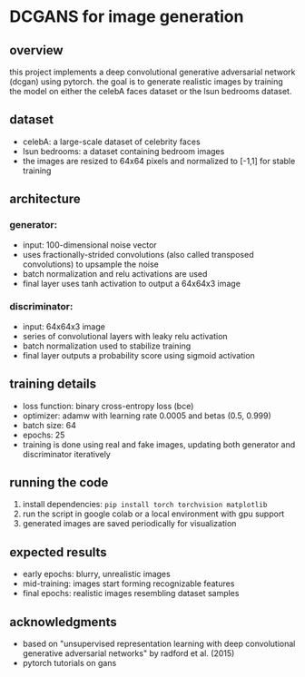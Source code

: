 # DCGANS for image generation

## overview
this project implements a deep convolutional generative adversarial network (dcgan) using pytorch. the goal is to generate realistic images by training the model on either the celebA faces dataset or the lsun bedrooms dataset.

## dataset
- celebA: a large-scale dataset of celebrity faces
- lsun bedrooms: a dataset containing bedroom images
- the images are resized to 64x64 pixels and normalized to [-1,1] for stable training

## architecture
### generator:
- input: 100-dimensional noise vector
- uses fractionally-strided convolutions (also called transposed convolutions) to upsample the noise
- batch normalization and relu activations are used
- final layer uses tanh activation to output a 64x64x3 image

### discriminator:
- input: 64x64x3 image
- series of convolutional layers with leaky relu activation
- batch normalization used to stabilize training
- final layer outputs a probability score using sigmoid activation

## training details
- loss function: binary cross-entropy loss (bce)
- optimizer: adamw with learning rate 0.0005 and betas (0.5, 0.999)
- batch size: 64
- epochs: 25
- training is done using real and fake images, updating both generator and discriminator iteratively

## running the code
1. install dependencies: `pip install torch torchvision matplotlib`
2. run the script in google colab or a local environment with gpu support
3. generated images are saved periodically for visualization

## expected results
- early epochs: blurry, unrealistic images
- mid-training: images start forming recognizable features
- final epochs: realistic images resembling dataset samples

## acknowledgments
- based on "unsupervised representation learning with deep convolutional generative adversarial networks" by radford et al. (2015)
- pytorch tutorials on gans

